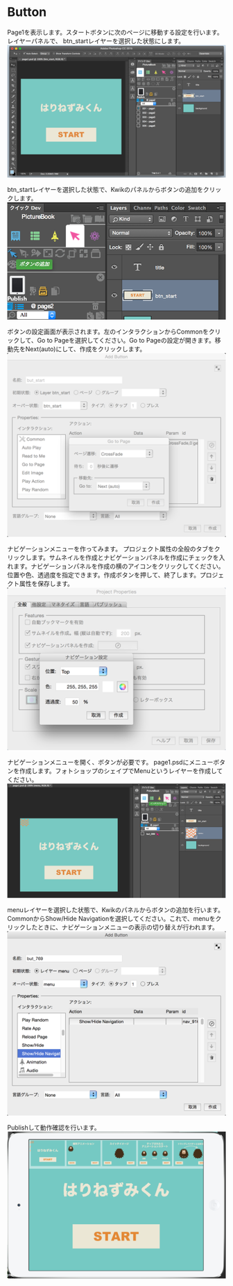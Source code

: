 # Button

Page1を表示します。スタートボタンに次のページに移動する設定を行います。レイヤーパネルで、 btn_startレイヤーを選択した状態にします。
<img src="./IMG2/2015-07-21_1246.png">

btn_startレイヤーを選択した状態で、Kwikのパネルからボタンの追加をクリックします。
<img src="./IMG2/2015-07-21_1247.png">

ボタンの設定画面が表示されます。左のインタラクションからCommonをクリックして、Go to Pageを選択してください。Go to Pageの設定が開きます。移動先をNext(auto)にして、作成をクリックします。
<img src="./IMG2/2015-07-21_1237.png">

ナビゲーションメニューを作ってみます。
プロジェクト属性の全般のタブをクリックします。サムネイルを作成とナビゲーションパネルを作成にチェックを入れます。ナビゲーションパネルを作成の横のアイコンをクリックしてください。位置や色、透過度を指定できます。作成ボタンを押して、終了します。プロジェクト属性を保存します。
<img src="./IMG2/2015-07-21_1648.png">

ナビゲーションメニューを開く、ボタンが必要です。
 page1.psdにメニューボタンを作成します。フォトショップのシェイプでMenuというレイヤーを作成してください。
<img src="./IMG2/2015-07-21_1751.png">

menuレイヤーを選択した状態で、Kwikのパネルからボタンの追加を行います。CommonからShow/Hide Navigationを選択してください。これで、menuをクリックしたときに、ナビゲーションメニューの表示の切り替えが行われます。
<img src="./IMG2/2015-07-21_2112.png">

Publishして動作確認を行います。
<img src="./IMG2/2015-07-21_2114.png">

